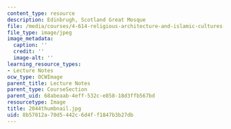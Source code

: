 ```yaml
---
content_type: resource
description: Edinbrugh, Scotland Great Mosque
file: /media/courses/4-614-religious-architecture-and-islamic-cultures-fall-2002/8b57012a70d5442c6d4ff1847b3b27db_2044thumbnail.jpg
file_type: image/jpeg
image_metadata:
  caption: ''
  credit: ''
  image-alt: ''
learning_resource_types:
- Lecture Notes
ocw_type: OCWImage
parent_title: Lecture Notes
parent_type: CourseSection
parent_uid: 68abeaab-4eff-532c-e858-18d3ffb567bd
resourcetype: Image
title: 2044thumbnail.jpg
uid: 8b57012a-70d5-442c-6d4f-f1847b3b27db
---
```

